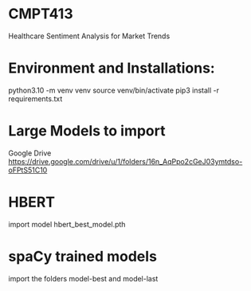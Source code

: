 # CMPT413
Healthcare Sentiment Analysis for Market Trends


# Environment and Installations:
python3.10 -m venv venv
source venv/bin/activate
pip3 install -r requirements.txt

# Large Models to import
Google Drive https://drive.google.com/drive/u/1/folders/16n_AqPpo2cGeJ03ymtdso-oFPtS51C10

# HBERT
import model hbert_best_model.pth 

# spaCy trained models
import the folders model-best and model-last

# 
